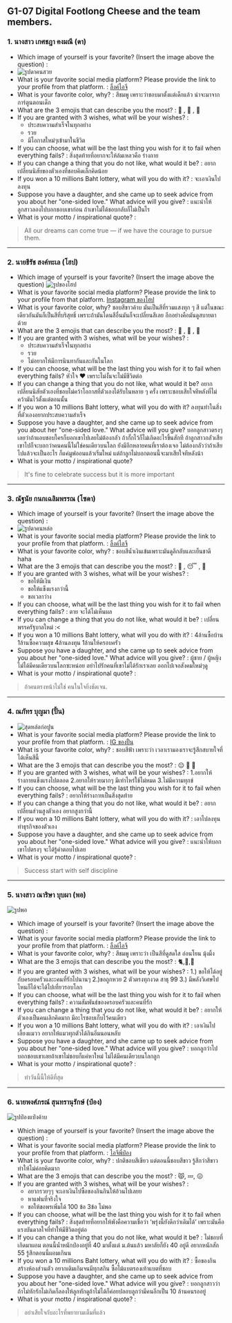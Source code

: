 ## G1-07 Digital Footlong Cheese and the team members.

### 1. นางสาว เกศชฎา คงมณี (ดา)
- Which image of yourself is your favorite? (Insert the image above the question) : 
- ![รูปดาคนสวย](img/da.jpg)
- What is your favorite social media platform? Please provide the link to your profile from that platform. : [ลิ้งค์ไอจี](https://www.instagram.com/kkedchada?igsh=YXQzbngyMDY5Z2h2&utm_source=qr)
- What is your favorite color, why? : สีชมพู เพราะว่าชอบมาตั้งแต่เด็กแล้ว น่าจะมาจากการ์ตูนตอนเด็ก
- What are the 3 emojis that can describe you the most? : :rabbit: , :hibiscus: , :pink_heart:
- If you are granted with 3 wishes, what will be your wishes? :
  - ประสบความสำเร็จในทุกอย่าง
  - รวย
  - มีโอกาสใหม่ๆเข้ามาในชีวิต
- If you can choose, what will be the last thing you wish for it to fail when everything fails? : สิ่งสุดท้ายที่อยากจะให้ล้มเหลวคือ ร่างกาย
- If you can change a thing that you do not like, what would it be? : อยากเปลี่ยนนิสัยของตัวเองที่ชอบคิดเล็กคิดน้อย
- If you won a 10 millions Baht lottery, what will you do with it? : จะเอาเงินไปลงทุน
- Suppose you have a daughter, and she came up to seek advice from you about her "one-sided love." What advice will you give? : แนะนำให้ลูกสาวลองไปบอกชอบเขาก่อน ถ้าเขาไม่ได้ชอบกลับก็ไม่เป็นไร
- What is your motto / inspirational quote? :
> All our dreams can come true — if we have the courage to pursue them.

________________________________________________________________________________

### 2. นายธีรัช สงค์ทะเล (โฮป)
- Which image of yourself is your favorite? (Insert the image above the question)
![รูปของโฮป](img/hope.jpg)
- What is your favorite social media platform? Please provide the link to your profile from that platform.
[Instagram ของโฮป](https://www.instagram.com/ur.hxpe/)
- What is your favorite color, why?
ชอบสีขาวค้าบ มันเป็นสีที่รวมแสงทุก ๆ สี แต่ในขณะเดียวกันมันก็เป็นสีที่บริสุทธิ์ เพราะถ้ามันโดนสีอื่นมันก็จะเปลี่ยนสีเลย อีกอย่างคือมันดูสบายตาด้วย
- What are the 3 emojis that can describe you the most?
: :rabbit: , :guitar: , :white_heart:
- If you are granted with 3 wishes, what will be your wishes? :
  - ประสบความสำเร็จในทุกอย่าง
  - รวย
  - ไม่อยากให้มีการนินทากันและกันในโลก
- If you can choose, what will be the last thing you wish for it to fail when everything fails?
หัวใจ :heart: เพราะไม่งั้นจะไม่มีชีวิตต่อ
- If you can change a thing that you do not like, what would it be?
อยากเปลี่ยนนิสัยตัวเองที่ชอบไม่คว้าโอกาสที่ตัวเองได้รับในหลาย ๆ ครั้ง เพราะชอบเสียใจทีหลังที่ไม่คว้ามันไว้ตั้งแต่ตอนนั้น
- If you won a 10 millions Baht lottery, what will you do with it?
ลงทุนทำในสิ่งที่ตัวเองอยากประสบความสำเร็จ
- Suppose you have a daughter, and she came up to seek advice from you about her "one-sided love." What advice will you give?
บอกลูกสาวตรงๆเลยว่าถ้าแอบชอบใครก็บอกเขาไปเลยไม่ต้องกลัว ถ้ากั๊กไว้ก็ไม่เกิดอะไรขึ้นสักที ถ้าลูกสาวกลัวเสียเขาไปก็จะบอกว่าคนคนนี้ไม่ใช่คนเดียวบนโลก ยังมีอีกหลายคนที่เราต้องเจอ ไม่ต้องกลัวว่าถ้าเสียไปแล้วจะเป็นอะไร ก็แค่มูฟออนแล้วเริ่มใหม่ แต่ถ้าลูกไม่บอกตอนนี้จะมาเสียใจทีหลังน้า
- What is your motto / inspirational quote?
> It's fine to celebrate success but it is more important 

________________________________________________________________________________

### 3. ณัฐนัย กนกเฉลิมพรรณ (โซดา) 
- Which image of yourself is your favorite? (Insert the image above the question) : 
- ![รูปดาคนหล่อ](img/soda.jpg)
- What is your favorite social media platform? Please provide the link to your profile from that platform. : [ลิ้งค์ไอจี](https://www.instagram.com/z.rian2x?igsh=aDNqbTlnNWZlbXEz)
- What is your favorite color, why? : ชอบสีน้ำเงินเข้มเพราะมันดูลึกลับและเย็นชาดี haha
- What are the 3 emojis that can describe you the most? : :thinking: , :sleeping:	 , :monocle_face:
- If you are granted with 3 wishes, what will be your wishes? :
  - ขอให้มีเงิน
  - ขอให้แข็งแรงกว่านี้
  - ขอเวลาว่าง
- If you can choose, what will be the last thing you wish for it to fail when everything fails? : ตาย จะได้ไม่เห็นผล
- If you can change a thing that you do not like, what would it be? : เปลี่ยนพรรครัฐบาลใหม่ :<
- If you won a 10 millions Baht lottery, what will you do with it? : 4ล้านซื้อบ้าน 1ล้านซื้อความสุข 4ล้านลงทุน 1ล้านให้ครอบครัว
- Suppose you have a daughter, and she came up to seek advice from you about her "one-sided love." What advice will you give? : ผู้ชาย / ผู้หญิงไม่ได้มีคนเดียวบนโลกซะหน่อย อย่าไปรักคนที่เขาไม่ได้รักเราเลย ออกไปเจอสังคมใหม่ๆดู
- What is your motto / inspirational quote? :
> ถ้าคนตรงหน้าไม่ใช่ คนในใจยิ่งชัดเจน.

________________________________________________________________________________

### 4. ณภัทร บุญมา (ปั้น)
- ![สุดหล่่อก่อปูน](img/Kawpun.jpeg)
- What is your favorite social media platform? Please provide the link to your profile from that platform. : [IG ของปั้น](https://www.instagram.com/_px.nnn?igsh=OGF2aGJtZDFvajBn&utm_source=qr)
- What is your favorite color, why? : ชอบสีฟ้า เพราะว่า เวลาเรามองเราจะรู้สึกสบายใจที่ได้เห็นสีนี้
- What are the 3 emojis that can describe you the most? : :neutral_face: :muscle: :parrot:
- If you are granted with 3 wishes, what will be your wishes? :
    1.อยากให้ร่างกายแข็งแรงไปตลอด
    2.อยากให้รวยมากๆ มีเท่าไหร่ใช้ไม่หมด
    3.ไม่มีความทุกข์
- If you can choose, what will be the last thing you wish for it to fail when everything fails? : อยากให้ร่างกายเป็นสิ่งสุดท้าย
- If you can change a thing that you do not like, what would it be? : อยากเปลี่ยนส่วนสูงตัวเอง อยากสูงกว่านี้
- If you won a 10 millions Baht lottery, what will you do with it? : เอาไปลงทุนทำธุรกิจของตัวเอง
- Suppose you have a daughter, and she came up to seek advice from you about her "one-sided love." What advice will you give? : แนะนำให้บอกเขาไปตรงๆ จะได้รู้คำตอบไปเลย
- What is your motto / inspirational quote? :
> Success start with self discipline

________________________________________________________________________________

### 5. นางสาว ณาริษา บุบผา (พอ)
![รูปพอ](img/pho.jpeg)
- Which image of yourself is your favorite? (Insert the image above the question) : 
- What is your favorite social media platform? Please provide the link to your profile from that platform. : [ลิ้งค์ไอจี](https://www.instagram.com/n4rlsa_p0r?igsh=dmNhbWh0bG04N25w&utm_source=qr)
- What is your favorite color, why? : สีชมพู เพราะว่า เป็นสีที่ดูสดใส อ่อนโยน มุ้งมิ้ง
- What are the 3 emojis that can describe you the most? : :cat2:,:bouquet:,:apple:
- If you are granted with 3 wishes, what will be your wishes? :
 1.) ขอให้ได้อยู่กับครอบครัวและะคนที่รักไปนานๆ
 2.)ขอถูกหวย 2 ตัวตรงทุกงวด สาธุ 99
 3.) มีพลังวิเศษไปไหนก็ได้จะได้ไปเที่ยวรอบโลก
- If you can choose, what will be the last thing you wish for it to fail when everything fails? : ความสัมพันธ์ของครอบครัวและคนที่รัก
- If you can change a thing that you do not like, what would it be? : อยากให้ตัวเองเป็นคนเลิกคิดมาก มีอะไรชอบเก็บไว้คนเดียว
- If you won a 10 millions Baht lottery, what will you do with it? : เอาเงินไปเลี้ยงแมวว อยากให้แมวทุกตัวได้กินอิ่มนอนหลับ
- Suppose you have a daughter, and she came up to seek advice from you about her "one-sided love." What advice will you give? : บอกลูกว่าไปบอกชอบเขาเลยถ้าเขาไม่ชอบก็แค่หาใหม่ ไม่ได้มีคนเดียวบนโลกลูก
- What is your motto / inspirational quote? : 
> ทำวันนี้นี้ให้ดีที่สุด

________________________________________________________________________________

### 6. นายพงศ์ภรณ์ สุนทรานุรักษ์ (ป๋อง)
![รูปป๋องแป๋งค้าบ](img/pongpang.jpeg)
- Which image of yourself is your favorite? (Insert the image above the question) : 
- What is your favorite social media platform? Please provide the link to your profile from that platform. : [ไอจีพี่ป๋อง](https://www.instagram.com/pho_pxng?igsh=ZzlraHZlcG1tcTZ6&utm_source=qr)
- What is your favorite color, why? : ปกติชอบสีเขียว แต่ตอนนี้ชอบสีขาว รู้สึกว่าสีขาวทำให้ไม่ค่อยคิดมาก
- What are the 3 emojis that can describe you the most? : :pouting_cat:, :zzz:, :confounded:
- If you are granted with 3 wishes, what will be your wishes? :
  - อยากรวยๆๆ จะเอาเงินไปซื้อของกินกินให้อ้วนไปเลยย
  - หาแฟนที่จริงใจ
  - ขอให้ขอพรเพิ่มได้ 100 ข้อ 3ข้อ ไม่พอ
- If you can choose, what will be the last thing you wish for it to fail when everything fails? : สิ่งสุดท้ายที่อยากให้พังคือความเชื่อว่า ‘พรุ่งนี้ยังดีกว่าเดิมได้’ เพราะมันคือแรงบันดาลใจที่ทำให้มีชีวิตอยู่ต่อ
- If you can change a thing that you do not like, what would it be? : ไม่ชอบที่เกิดมาผอม ตอนนี้น้ำหนักป๋องอยู่ที่ 40 มาตั้งแต่ ม.ต้นแล้ว มหาลัยก็ยัง 40 อยู่ดี อยากหนักสัก 55 รู้สึกตอนนี้ผอมเกินน
- If you won a 10 millions Baht lottery, what will you do with it? : ซื้อของกิน สร้างห้องส่วนตัว อยากเติมเกิมจนมีทุกสกิน ซื้อไม้แบตรองเท้าแบตที่ชอบ
- Suppose you have a daughter, and she came up to seek advice from you about her "one-sided love." What advice will you give? : บอกลูกสาวว่าถ้าไม่ทักรักไม่เกิดก็ลองให้ลูกทักดูถ้าไม่ได้ก็ค่อยปลอบลูกว่ามีคนอีกเป็น 10 ล้านคนรออยู่
- What is your motto / inspirational quote? :
> อย่าเสียใจกับอะไรที่พยายามเต็มที่แล้ว